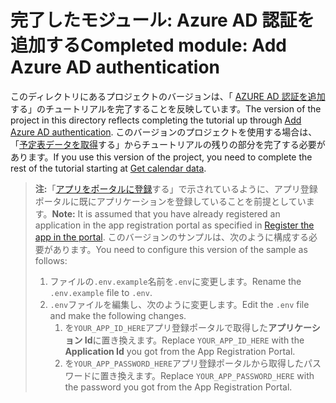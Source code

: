 # <a name="completed-module-add-azure-ad-authentication"></a><span data-ttu-id="aa465-101">完了したモジュール: Azure AD 認証を追加する</span><span class="sxs-lookup"><span data-stu-id="aa465-101">Completed module: Add Azure AD authentication</span></span>

<span data-ttu-id="aa465-102">このディレクトリにあるプロジェクトのバージョンは、「 [AZURE AD 認証を追加](https://docs.microsoft.com/graph/training/node-tutorial?tutorial-step=3)する」のチュートリアルを完了することを反映しています。</span><span class="sxs-lookup"><span data-stu-id="aa465-102">The version of the project in this directory reflects completing the tutorial up through [Add Azure AD authentication](https://docs.microsoft.com/graph/training/node-tutorial?tutorial-step=3).</span></span> <span data-ttu-id="aa465-103">このバージョンのプロジェクトを使用する場合は、「[予定表データを取得](https://docs.microsoft.com/graph/training/node-tutorial?tutorial-step=4)する」からチュートリアルの残りの部分を完了する必要があります。</span><span class="sxs-lookup"><span data-stu-id="aa465-103">If you use this version of the project, you need to complete the rest of the tutorial starting at [Get calendar data](https://docs.microsoft.com/graph/training/node-tutorial?tutorial-step=4).</span></span>

> <span data-ttu-id="aa465-104">**注:**「[アプリをポータルに登録](https://docs.microsoft.com/graph/training/node-tutorial?tutorial-step=2)する」で示されているように、アプリ登録ポータルに既にアプリケーションを登録していることを前提としています。</span><span class="sxs-lookup"><span data-stu-id="aa465-104">**Note:** It is assumed that you have already registered an application in the app registration portal as specified in [Register the app in the portal](https://docs.microsoft.com/graph/training/node-tutorial?tutorial-step=2).</span></span> <span data-ttu-id="aa465-105">このバージョンのサンプルは、次のように構成する必要があります。</span><span class="sxs-lookup"><span data-stu-id="aa465-105">You need to configure this version of the sample as follows:</span></span>
>
> 1. <span data-ttu-id="aa465-106">ファイルの`.env.example`名前を`.env`に変更します。</span><span class="sxs-lookup"><span data-stu-id="aa465-106">Rename the `.env.example` file to `.env`.</span></span>
> 1. <span data-ttu-id="aa465-107">`.env`ファイルを編集し、次のように変更します。</span><span class="sxs-lookup"><span data-stu-id="aa465-107">Edit the `.env` file and make the following changes.</span></span>
>     1. <span data-ttu-id="aa465-108">を`YOUR_APP_ID_HERE`アプリ登録ポータルで取得した**アプリケーション Id**に置き換えます。</span><span class="sxs-lookup"><span data-stu-id="aa465-108">Replace `YOUR_APP_ID_HERE` with the **Application Id** you got from the App Registration Portal.</span></span>
>     1. <span data-ttu-id="aa465-109">を`YOUR_APP_PASSWORD_HERE`アプリ登録ポータルから取得したパスワードに置き換えます。</span><span class="sxs-lookup"><span data-stu-id="aa465-109">Replace `YOUR_APP_PASSWORD_HERE` with the password you got from the App Registration Portal.</span></span>